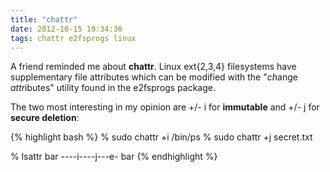 ```yaml
---
title: "chattr"
date: 2012-10-15 19:34:36
tags: chattr e2fsprogs linux
---
```


<p>
A friend reminded me about <span class="mono"><b>chattr</b></span>. Linux ext{2,3,4} filesystems have supplementary file attributes which can be modified with the "<i>ch</i>ange <i>attr</i>ibutes" utility found in the e2fsprogs package.
</p>

<p>
The two most interesting in my opinion are <span class="mono">+/- i</span> for <b>immutable</b> and <span class="mono">+/- j</span> for <b>secure deletion</b>:

{% highlight bash %}
% sudo chattr +i /bin/ps
% sudo chattr +j secret.txt

% lsattr bar
----i----j---e- bar
{% endhighlight %}
</p>

